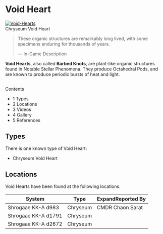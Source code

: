 # Void Heart
[![Void-Hearts](https://static.wikia.nocookie.net/elite-dangerous/images/6/65/Void-Hearts.png/revision/latest/scale-to-width-down/300?cb=20190511171441)](https://static.wikia.nocookie.net/elite-dangerous/images/6/65/Void-Hearts.png/revision/latest?cb=20190511171441) 	 		 			 		 		 		 			
Chryseum Void Heart
 		 	 

> 
> 
> These organic structures are remarkably long lived, with some specimens enduring for thousands of years.
> 
> 
> — In-Game Description
> 

**Void Hearts**, also called **Barbed Knots**, are plant-like organic structures found in Notable Stellar Phenomena. They produce Octahedral Pods, and are known to produce periodic bursts of heat and light.

## 

Contents

- 1 Types
- 2 Locations
- 3 Videos
- 4 Gallery
- 5 References

## Types

There is one known type of Void Heart:

- Chryseum Void Heart

## Locations

Void Hearts have been found at the following locations.

| System | Type | ExpandReported By |
| --- | --- | --- |
| Shrogaae KK-A d983 | Chryseum | CMDR Chaon Sarat |
| Shrogaae KK-A d1791 | Chryseum |  |
| Shrogaae KK-A d2672 | Chryseum |  |